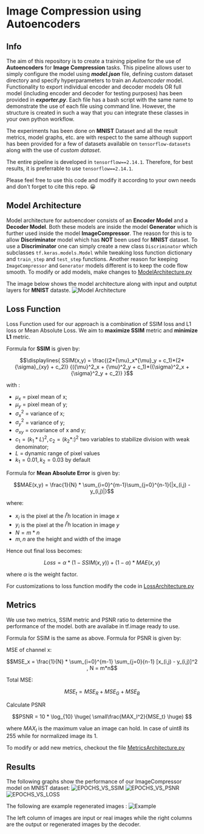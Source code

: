 # Image Compression using Autoencoders

## Info

The aim of this repository is to create a training pipeline for the use of **Autoencoders** for **Image Compression** tasks. This pipeline allows user to simply configure the model using ***model.json*** file, defining custom dataset directory and specify hyperparameters to train an *Autoencoder* model. Functionality to export individual encoder and decoder models OR full model (including encoder and decoder for testing purposes) has been provided in ***exporter.py***. Each file has a bash script with the same name to demonstrate the use of each file using command line. However, the structure is created in such a way that you can integrate these classes in your own python workflow. 

The experiments has been done on **MNIST** Dataset and all the result metrics, model graphs, etc. are with respect to the same although support has been provided for a few of datasets available on `tensorflow-datasets` along with the use of *custom dataset*. 

The entire pipeline is developed in `tensorflow==2.14.1`. Therefore, for best results, it is preferrable to use `tensorflow==2.14.1`.

Please feel free to use this code and modify it according to your own needs and don't forget to cite this repo. :grinning:

## Model Architecture

Model architecture for autoencdoer consists of an **Encoder Model** and a **Decoder Model**. Both these models are inside the model **Generator** which is further used inside the model **ImageCompressor**. The reason for this is to allow **Discriminator** model which has **NOT** been used for **MNIST** dataset. To use a **Discriminator** one can simply create a new class `Discriminator` which subclasses `tf.keras.models.Model` while tweaking loss function dictionary and `train_step` and `test_step` functions. Another reason for keeping `ImageCompressor` and `Generator` models different is to keep the code flow smooth. To modify or add models, make changes to [ModelArchitecture.py](/architectures/ModelArchitecture.py)

The image below shows the model architecture along with input and outptut layers for **MNIST** dataste.
![Model Architecture](/imgs_github/model_arch.png)

## Loss Function

Loss Function used for our approach is a combination of SSIM loss and L1 loss or Mean Absolute Loss. We aim to **maximize SSIM** metric and **minimize L1** metric. 

Formula for **SSIM** is given by:

```math
\displaylines{
 SSIM(x,y) = \frac{(2*{\mu}_x*{\mu}_y + c_1)*(2*{\sigma}_{xy} + c_2)} {({\mu}^2_x + {\mu}^2_y + c_1)*({\sigma}^2_x + {\sigma}^2_y + c_2)} 
}
```
with :
 - $\mu_x$ = pixel mean of x;
 - $\mu_y$ = pixel mean of y;
 - $\sigma_x^2$ = variance of x;
 - $\sigma_y^2$ = variance of y;
 - $\sigma_{xy}$ = covariance of x and y;
 - $c_1 = (k_1*L)^2, c_2 = (k_2*:)^2$ two variables to stabilize division with weak denominator;
 - $L$ = dynamic range of pixel values
 - $k_1 = 0.01, k_2=0.03$ by default 

Formula for **Mean Absolute Error** is given by:
```math
MAE(x,y) = \frac{1}{N} * \sum_{i=0}^{m-1}\sum_{j=0}^{n-1}{|x_(i,j) - y_(i,j)|}
```
where:
 - $x_i$ is the pixel at the $i^th$ location in image $x$
 - $y_i$ is the pixel at the $i^th$ location in image $y$
 - $N = m*n$
 - $m,n$ are the height and width of the image

Hence out final loss becomes:
```math
Loss = \alpha * (1-SSIM(x,y)) + (1 - \alpha) * MAE(x,y)
```
where $\alpha$ is the weight factor.

For customizations to loss function modify the code in [LossArchitecture.py](/architectures/LossArchitecture.py)

## Metrics
We use two metrics, SSIM metric and PSNR ratio to determine the performance of the model. both are availabe in tf.image ready to use. 

Formula for SSIM is the same as above.
Formula for PSNR is given by:

MSE of channel x: 
```math
MSE_x = \frac{1}{N} * \sum_{i=0}^{m-1} \sum_{j=0}{n-1} [x_(i,j) - y_(i,j)]^2 , N = m*n
```

Total MSE:
```math
MSE_t = MSE_R + MSE_G + MSE_B
```

Calculate PSNR

```math
PSNR = 10 * \log_{10} \huge( \small\frac{MAX_I^2}{MSE_t} \huge) 
```
where $MAX_I$ is the maximum value an image can hold. In case of uint8 its 255 while for normalized image its 1. 

To modify or add new metrics, checkout the file [MetricsArchitecture.py](/architectures/MetricsArchitecture.py)

## Results

The following graphs show the performance of our ImageCompressor model on MNIST dataset:
![EPOCHS_VS_SSIM](/imgs_github/eopchs_vs_ssim.png) ![EPOCHS_VS_PSNR](/imgs_github/eopchs_vs_psnr.png) ![EPOCHS_VS_LOSS](/imgs_github/epochs_vs_loss.png)

The following are example regenerated images :
![Example](/imgs_github/regen_images.png)

The left column of images are input or real images while the right columns are the output or regenerated images by the decoder.

